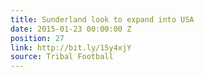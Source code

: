 ```yaml
---
title: Sunderland look to expand into USA
date: 2015-01-23 00:00:00 Z
position: 27
link: http://bit.ly/15y4xjY
source: Tribal Football
---
```


